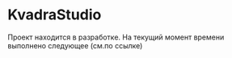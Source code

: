 # KvadraStudio
Проект находится в разработке. На текущий момент времени выполнено следующее (см.по ссылке)
